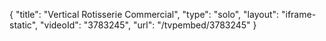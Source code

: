 {
    "title": "Vertical Rotisserie Commercial",
    "type": "solo",
    "layout": "iframe-static",
    "videoId": "3783245",
    "url": "\/tvpembed\/3783245"
}